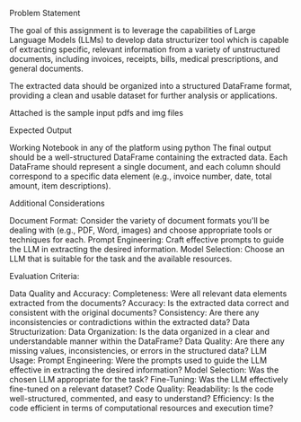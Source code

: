 Problem Statement

 

The goal of this assignment is to leverage the capabilities of Large Language Models (LLMs) to develop data structurizer tool which is capable of extracting specific, relevant information from a variety of unstructured documents, including invoices, receipts, bills, medical prescriptions, and general documents.

 

The extracted data should be organized into a structured DataFrame format, providing a clean and usable dataset for further analysis or applications.

 

Attached is the sample input pdfs and img files

 

Expected Output

Working Notebook in any of the platform using python
The final output should be a well-structured DataFrame containing the extracted data.
Each DataFrame should represent a single document, and each column should correspond to a specific data element (e.g., invoice number, date, total amount, item descriptions).
 

Additional Considerations

Document Format: Consider the variety of document formats you'll be dealing with (e.g., PDF, Word, images) and choose appropriate tools or techniques for each.
Prompt Engineering: Craft effective prompts to guide the LLM in extracting the desired information.
Model Selection: Choose an LLM that is suitable for the task and the available resources.
 

Evaluation Criteria:

Data Quality and Accuracy:
Completeness: Were all relevant data elements extracted from the documents?
Accuracy: Is the extracted data correct and consistent with the original documents?
Consistency: Are there any inconsistencies or contradictions within the extracted data?
Data Structurization:
Data Organization: Is the data organized in a clear and understandable manner within the DataFrame?
Data Quality: Are there any missing values, inconsistencies, or errors in the structured data?
LLM Usage:
Prompt Engineering: Were the prompts used to guide the LLM effective in extracting the desired information?
Model Selection: Was the chosen LLM appropriate for the task?
Fine-Tuning: Was the LLM effectively fine-tuned on a relevant dataset?
Code Quality:
Readability: Is the code well-structured, commented, and easy to understand?
Efficiency: Is the code efficient in terms of computational resources and execution time?
